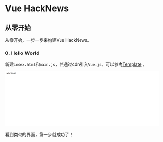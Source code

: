 # Vue HackNews

## 从零开始
从零开始，一步一步来构建Vue HackNews。

### 0. Hello World

新建`index.html`和`main.js`，并通过cdn引入`Vue.js`。可以参考[Template](https://jsfiddle.net/chrisvfritz/50wL7mdz/) 。

![HelloWorld](./img/helloworld.png)

看到类似的界面，第一步就成功了！

